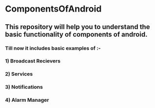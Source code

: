 # ComponentsOfAndroid
## This repository will help you to understand the basic functionality of components of android.
### Till now it includes basic examples of :-
### 1) Broadcast Recievers
### 2) Services
### 3) Notifications 
### 4) Alarm Manager
